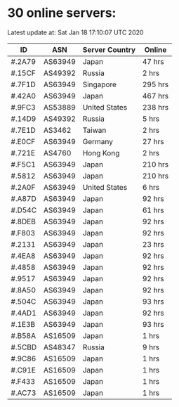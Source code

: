 # 30 online servers:

Latest update at: Sat Jan 18 17:10:07 UTC 2020

| ID | ASN | Server Country | Online |
| -- | --- | -------------- | ------ |
| #.2A79 | AS63949 | Japan | 47 hrs |
| #.15CF | AS49392 | Russia | 2 hrs |
| #.7F1D | AS63949 | Singapore | 295 hrs |
| #.42A0 | AS63949 | Japan | 467 hrs |
| #.9FC3 | AS53889 | United States | 238 hrs |
| #.14D9 | AS49392 | Russia | 5 hrs |
| #.7E1D | AS3462 | Taiwan | 2 hrs |
| #.E0CF | AS63949 | Germany | 27 hrs |
| #.721E | AS4760 | Hong Kong | 2 hrs |
| #.F5C1 | AS63949 | Japan | 210 hrs |
| #.5812 | AS63949 | Japan | 210 hrs |
| #.2A0F | AS63949 | United States | 6 hrs |
| #.A87D | AS63949 | Japan | 92 hrs |
| #.D54C | AS63949 | Japan | 61 hrs |
| #.8DEB | AS63949 | Japan | 92 hrs |
| #.F803 | AS63949 | Japan | 92 hrs |
| #.2131 | AS63949 | Japan | 23 hrs |
| #.4EA8 | AS63949 | Japan | 92 hrs |
| #.4858 | AS63949 | Japan | 92 hrs |
| #.9517 | AS63949 | Japan | 92 hrs |
| #.8A50 | AS63949 | Japan | 92 hrs |
| #.504C | AS63949 | Japan | 93 hrs |
| #.4AD1 | AS63949 | Japan | 92 hrs |
| #.1E3B | AS63949 | Japan | 93 hrs |
| #.B58A | AS16509 | Japan | 1 hrs |
| #.5CBD | AS48347 | Russia | 9 hrs |
| #.9C86 | AS16509 | Japan | 1 hrs |
| #.C91E | AS16509 | Japan | 1 hrs |
| #.F433 | AS16509 | Japan | 1 hrs |
| #.AC73 | AS16509 | Japan | 1 hrs |

